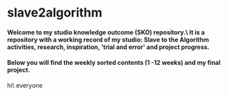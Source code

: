# slave2algorithm

#### Welcome to my studio knowledge outcome (SKO) repository.\ It is a repository with a working record of my studio: Slave to the Algorithm activities, research, inspiration, 'trial and error' and project progress.
#### Below you will find the weekly sorted contents (1 -12 weeks) and my final project.

hi\ 
everyone
